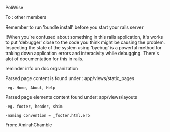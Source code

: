 PoliWise

To : other members

Remember to run 'bundle install' before you start your rails server 

!!When you're confused about something in this rails application, it's works to put 'debugger' close to the 
 code you think might be causing the problem. Inspecting the state of the system using 'byebug' is a powerful
 method for traking down application errors and interacivity while debugging. There's alot of documentation 
 for this in rails. 

reminder info on doc orgranization

Parsed page content is found under : app/views/static_pages

    -eg. Home, About, Help
    
Parsed page elements content found under: app/views/layouts

    -eg. footer, header, shim
    
    -naming convention = _footer.html.erb
    
From: AmirahChamble    
